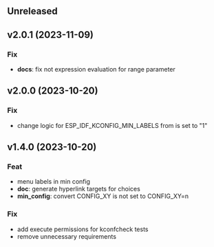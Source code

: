 ## Unreleased

## v2.0.1 (2023-11-09)

### Fix

- **docs**: fix not expression evaluation for range parameter

## v2.0.0 (2023-10-20)

### Fix

- change logic for ESP_IDF_KCONFIG_MIN_LABELS from is set to "1"

## v1.4.0 (2023-10-20)

### Feat

- menu labels in min config
- **doc**: generate hyperlink targets for choices
- **min_config**: convert CONFIG_XY is not set to CONFIG_XY=n

### Fix

- add execute permissions for kconfcheck tests
- remove unnecessary requirements
